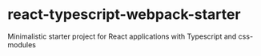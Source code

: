 # react-typescript-webpack-starter

Minimalistic starter project for React applications with Typescript and css-modules
